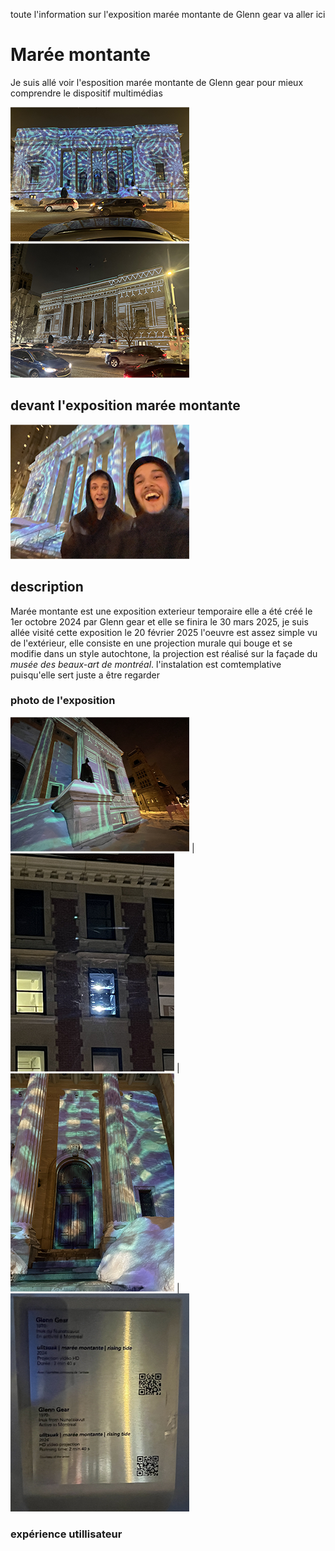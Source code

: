 toute l'information sur l'exposition marée montante de Glenn gear va aller ici


# Marée montante

Je suis allé voir l'esposition marée montante de Glenn gear pour mieux comprendre le dispositif multimédias

 ![photo](media/enssemble_glenn_gear_LB.png) ![photo](media/devant_de_cote_glenn_gear_LB.png)

## devant l'exposition marée montante

![photo](media/devant_glenn_gear_LB.png)

## description

Marée montante est une exposition exterieur temporaire elle a été créé le 1er octobre 2024 par Glenn gear et elle se finira le 30 mars 2025, je suis allée visité cette exposition le 20 février 2025 l'oeuvre est assez simple vu de l'extérieur, elle consiste en une projection murale qui bouge et se modifie dans un style autochtone, la projection est réalisé sur la façade du *musée des beaux-art de montréal*. l'instalation est comtemplative puisqu'elle sert juste a être regarder

### photo de l'exposition

![photo](media/cote_droit_glenn_gear_LB.png) | ![photo](media/projecteur_05_glenn_gear_LB.png) | ![photo](media/devant_proche_glenn_gear_LB.png) | ![photo](media/affiche_glenn_gear_LB.png)


### expérience utillisateur 




